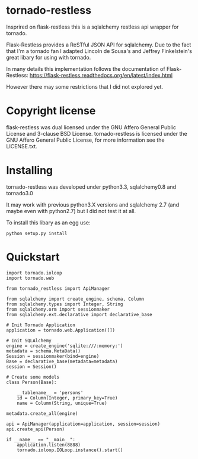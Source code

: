 tornado-restless
================

Insprired on flask-restless this is a sqlalchemy restless api wrapper for tornado.

Flask-Restless provides a ReSTful JSON API for sqlalchemy.
Due to the fact that I'm a tornado fan I adapted Lincoln de Sousa's and Jeffrey Finkelstein's great libary for using with tornado.

In many details this implementation follows the documentation of Flask-Restless:
https://flask-restless.readthedocs.org/en/latest/index.html

However there may some restrictions that I did not explored yet.

Copyright license
=================

flask-restless was dual licensed under the GNU Affero General Public License and 3-clause BSD License.
tornado-restless is licensed under the GNU Affero General Public License, for more information see the LICENSE.txt.

Installing
==========

tornado-restless was developed under python3.3, sqlalchemy0.8 and tornado3.0

It may work with previous python3.X versions and sqlalchemy 2.7 (and maybe even with python2.7) but I did not test it at all.

To install this libary as an egg use:

    python setup.py install

Quickstart
==========

    import tornado.ioloop
    import tornado.web

    from tornado_restless import ApiManager

    from sqlalchemy import create_engine, schema, Column
    from sqlalchemy.types import Integer, String
    from sqlalchemy.orm import sessionmaker
    from sqlalchemy.ext.declarative import declarative_base

    # Init Tornado Application
    application = tornado.web.Application([])

    # Init SQLAlchemy
    engine = create_engine('sqlite:///:memory:')
    metadata = schema.MetaData()
    Session = sessionmaker(bind=engine)
    Base = declarative_base(metadata=metadata)
    session = Session()

    # Create some models
    class Person(Base):

        __tablename__ = 'persons'
        id = Column(Integer, primary_key=True)
        name = Column(String, unique=True)

    metadata.create_all(engine)

    api = ApiManager(application=application, session=session)
    api.create_api(Person)

    if __name__ == "__main__":
        application.listen(8888)
        tornado.ioloop.IOLoop.instance().start()